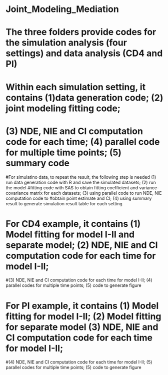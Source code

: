 # Joint_Modeling_Mediation
# The three folders provide codes for the simulation analysis (four settings) and data analysis (CD4 and PI)

# Within each simulation setting, it contains (1)data generation code; (2) joint modeling fitting code;
# (3) NDE, NIE and CI computation code for each time; (4) parallel code for multiple time points; (5) summary code
#For simulatino data, to repeat the result, the following step is needed (1) run data generation code with R and save the simulated datasets; (2) run the model #fitting code with SAS to obtain fitting coefficient and variance-covariance matrix for each datasets; (3) using parallel code to run NDE, NIE computation code to #obtain point estimate and CI; (4) using summary result to generate simulation result table for each setting

# For CD4 example, it contains (1) Model fitting for model I-II and separate model; (2) NDE, NIE and CI computation code for each time for model I-II;
#(3) NDE, NIE and CI computation code for each time for model I-II; (4) parallel codes for multiple time points; (5) code to generate figure

# For PI example, it contains (1) Model fitting for model I-II; (2) Model fitting for separate model (3) NDE, NIE and CI computation code for each time for model I-II;
#(4) NDE, NIE and CI computation code for each time for model I-II; (5) parallel codes for multiple time points; (5) code to generate figure


